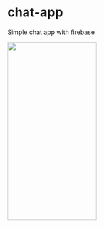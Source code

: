 # chat-app
Simple chat app with firebase

<img src="https://user-images.githubusercontent.com/20739118/158984379-73e39409-ebcf-400d-a39f-c79c30088b65.png" width="200" height="400" />

